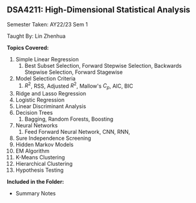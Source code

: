 ## DSA4211: High-Dimensional Statistical Analysis

Semester Taken: AY22/23 Sem 1

Taught By: Lin Zhenhua

**Topics Covered:**
1. Simple Linear Regression
   1. Best Subset Selection, Forward Stepwise Selection, Backwards Stepwise Selection, Forward Stagewise
2. Model Selection Criteria
   1. $R^2$, RSS, Adjusted $R^2$, Mallow's $C_p$, AIC, BIC
3. Ridge and Lasso Regression
4. Logistic Regression
5. Linear Discriminant Analysis
6. Decision Trees
   1. Bagging, Random Forests, Boosting
7. Neural Networks
   1. Feed Forward Neural Network, CNN, RNN, 
8. Sure Independence Screening
9.  Hidden Markov Models
10. EM Algorithm
11. K-Means Clustering
12. Hierarchical Clustering
13. Hypothesis Testing

**Included in the Folder:**
* Summary Notes